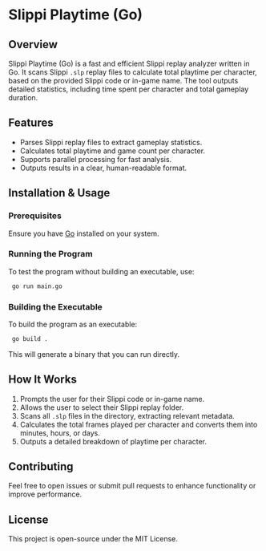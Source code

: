 # Slippi Playtime (Go)

## Overview

Slippi Playtime (Go) is a fast and efficient Slippi replay analyzer written in Go. It scans Slippi `.slp` replay files to calculate total playtime per character, based on the provided Slippi code or in-game name. The tool outputs detailed statistics, including time spent per character and total gameplay duration.

## Features

- Parses Slippi replay files to extract gameplay statistics.
- Calculates total playtime and game count per character.
- Supports parallel processing for fast analysis.
- Outputs results in a clear, human-readable format.

## Installation & Usage

### Prerequisites

Ensure you have [Go](https://go.dev/) installed on your system.

### Running the Program

To test the program without building an executable, use:

```sh
 go run main.go
```

### Building the Executable

To build the program as an executable:

```sh
 go build .
```

This will generate a binary that you can run directly.

## How It Works

1. Prompts the user for their Slippi code or in-game name.
2. Allows the user to select their Slippi replay folder.
3. Scans all `.slp` files in the directory, extracting relevant metadata.
4. Calculates the total frames played per character and converts them into minutes, hours, or days.
5. Outputs a detailed breakdown of playtime per character.

## Contributing

Feel free to open issues or submit pull requests to enhance functionality or improve performance.

## License

This project is open-source under the MIT License.

